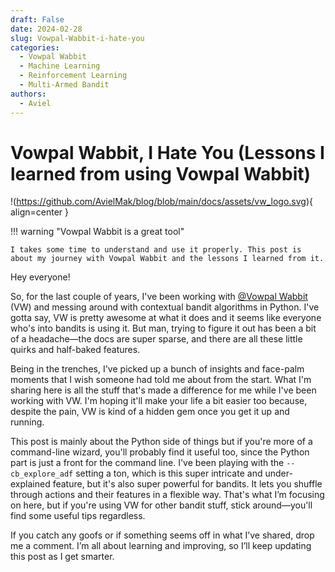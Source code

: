 ```yaml
---
draft: False
date: 2024-02-28
slug: Vowpal-Wabbit-i-hate-you
categories:
  - Vowpal Wabbit
  - Machine Learning
  - Reinforcement Learning
  - Multi-Armed Bandit
authors:
  - Aviel
---
```


# Vowpal Wabbit, I Hate You (Lessons I learned from using Vowpal Wabbit)

!(https://github.com/AvielMak/blog/blob/main/docs/assets/vw_logo.svg){ align=center }

!!! warning "Vowpal Wabbit is a great tool"

    I takes some time to understand and use it properly. This post is about my journey with Vowpal Wabbit and the lessons I learned from it.

Hey everyone!

So, for the last couple of years, I've been working with [@Vowpal Wabbit](https://vowpalwabbit.org/) (VW) and messing around with contextual bandit algorithms in Python. I've gotta say, VW is pretty awesome at what it does and it seems like everyone who's into bandits is using it. But man, trying to figure it out has been a bit of a headache—the docs are super sparse, and there are all these little quirks and half-baked features.

Being in the trenches, I've picked up a bunch of insights and face-palm moments that I wish someone had told me about from the start. What I'm sharing here is all the stuff that's made a difference for me while I've been working with VW. I'm hoping it'll make your life a bit easier too because, despite the pain, VW is kind of a hidden gem once you get it up and running.

This post is mainly about the Python side of things but if you're more of a command-line wizard, you'll probably find it useful too, since the Python part is just a front for the command line. I've been playing with the `--cb_explore_adf` setting a ton, which is this super intricate and under-explained feature, but it's also super powerful for bandits. It lets you shuffle through actions and their features in a flexible way. That's what I’m focusing on here, but if you're using VW for other bandit stuff, stick around—you'll find some useful tips regardless.

If you catch any goofs or if something seems off in what I’ve shared, drop me a comment. I’m all about learning and improving, so I’ll keep updating this post as I get smarter.